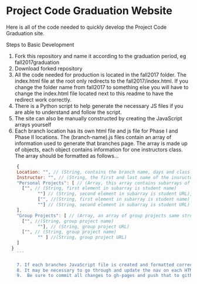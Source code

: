 # Project Code Graduation Website

Here is all of the code needed to quickly develop the Project Code Graduation site.

Steps to Basic Development

1. Fork this repository and name it according to the graduation period, eg fall2017graduation
2. Download forked repository
3. All the code needed for production is located in the fall2017 folder. The index.html file at the root only redirects to the fall2017/index.html.  If you change the folder name from fall2017 to something else you will have to change the index.html file located next to this readme to have the redirect work correctly.
4. There is a Python script to help generate the necessary JS files if you are able to understand and follow the script.
5. The site can also be manually constructed by creating the JavaScript arrays yourself 
6. Each branch location has its own html file and js file for Phase I and Phase II locations.  The (branch-name).js files contain an array of information used to generate that branches page.  The array is made up of objects, each object contains information for one instructors class.  The array should be formatted as follows...

```javascript
	{
    Location: "", // (String, contains the branch name, days and class time)
    Instructor: "", // (String, the first and last name of the insructor)
    "Personal Projects": [ // (Array, this array contains subarrays of each project.)
      ["", // (String, first element in subarray is student name)
			""] // (String, second element in subarray is student URL),
			["", //(String, first element in subarray is student name)
			""] // (String, second element in subarray is student URL)
    ],
    "Group Projects": [ // (Array, an array of group projects same structure as shown above.)
      ["", //(String, group project name) 
			""], // (String, group project URL)
      ["", // (String, group project name) 
			"" ] //(String, group project URL)
    ]
  }
	```
	
	7. If each branches JavaScript file is created and formatted correctly the website should generate each page of information on its own.
	8. It may be necessary to go through and update the nav on each HTML document to reflect the links to branches that pertain to that round of classes.
	9.  Be sure to commit all changes to gh-pages and push that to github for hosting.